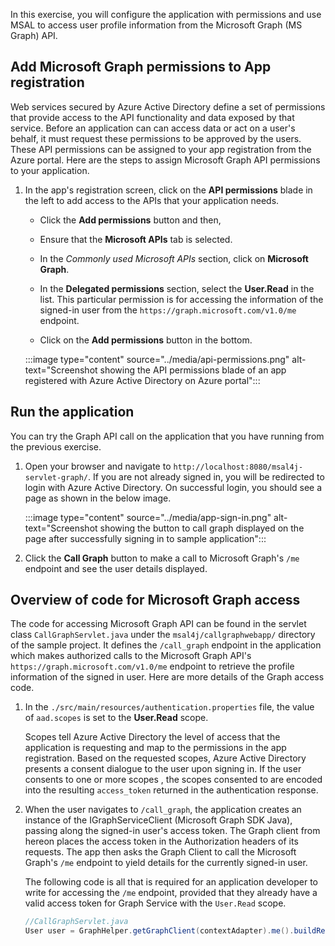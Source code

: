 In this exercise, you will configure the application with permissions and use MSAL to access user profile information from the Microsoft Graph (MS Graph) API.

## Add Microsoft Graph permissions to App registration

Web services secured by Azure Active Directory define a set of permissions that provide access to the API functionality and data exposed by that service. Before an application can can access data or act on a user's behalf, it must request these permissions to be approved by the users. These API permissions can be assigned to your app registration from the Azure portal. Here are the steps to assign Microsoft Graph API permissions to your application.

1. In the app's registration screen, click on the **API permissions** blade in the left to add access to the APIs that your application needs.
   - Click the **Add permissions** button and then,

   - Ensure that the **Microsoft APIs** tab is selected.

   - In the *Commonly used Microsoft APIs* section, click on **Microsoft Graph**.

   - In the **Delegated permissions** section, select the **User.Read** in the list.  This particular permission is for accessing the information of the signed-in user from the `https://graph.microsoft.com/v1.0/me` endpoint.

   - Click on the **Add permissions** button in the bottom.

   :::image type="content" source="../media/api-permissions.png" alt-text="Screenshot showing the API permissions blade of an app registered with Azure Active Directory on Azure portal":::

## Run the application

You can try the Graph API call on the application that you have running from the previous exercise.

1. Open your browser and navigate to `http://localhost:8080/msal4j-servlet-graph/`. If you are not already signed in, you will be redirected to login with Azure Active Directory. On successful login, you should see a page as shown in the below image.

    :::image type="content" source="../media/app-sign-in.png" alt-text="Screenshot showing the button to call graph displayed on the page after successfully signing in to sample application":::

2. Click the **Call Graph** button to make a call to Microsoft Graph's `/me` endpoint and see the user details displayed.

## Overview of code for Microsoft Graph access

The code for accessing Microsoft Graph API can be found in the servlet class `CallGraphServlet.java` under the `msal4j/callgraphwebapp/` directory of the sample project. It defines the `/call_graph` endpoint in the application which makes authorized calls to the Microsoft Graph API's `https://graph.microsoft.com/v1.0/me` endpoint to retrieve the profile information of the signed in user. Here are more details of the Graph access code.

1. In the `./src/main/resources/authentication.properties` file, the value of `aad.scopes` is set to the **User.Read** scope.

    Scopes tell Azure Active Directory the level of access that the application is requesting and map to the permissions in the app registration. Based on the requested scopes, Azure Active Directory presents a consent dialogue to the user upon signing in. If the user consents to one or more scopes , the scopes consented to are encoded into the resulting `access_token` returned in the authentication response.

2. When the user navigates to `/call_graph`, the application creates an instance of the IGraphServiceClient (Microsoft Graph SDK Java), passing along the signed-in user's access token. The Graph client from hereon places the access token in the Authorization headers of its requests. The app then asks the Graph Client to call the Microsoft Graph's `/me` endpoint to yield details for the currently signed-in user.

    The following code is all that is required for an application developer to write for accessing the `/me` endpoint, provided that they already have a valid access token for Graph Service with the `User.Read` scope.

    ```Java
    //CallGraphServlet.java
    User user = GraphHelper.getGraphClient(contextAdapter).me().buildRequest().get();
    ```
